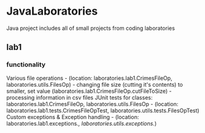 # JavaLaboratories
Java project includes all of small projects from coding laboratories

## lab1
### functionality
Various file operations 
	- (location: laboratories.lab1.CrimesFileOp, laboratories.utils.FilesOp)
	- changing file size (cutting it's contents) to smaller, set value (laboratories.lab1.CrimesFileOp.cutFileToSize)
	- processing information in csv files
JUnit tests for classes: laboratories.lab1.CrimesFileOp, laboratories.utils.FilesOp 
	- (location: laboratories.lab1.tests.CrimesFileOpTest, laboratories.utils.tests.FilesOpTest)
Custom exceptions & Exception handling
	- (location: laboratories.lab1.exceptions.*, laboratories.utils.exceptions.*)

